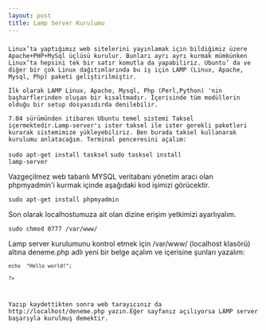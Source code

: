 ```yaml
---
layout: post
title: Lamp Server Kurulumu
---
```

###
    Linux’ta yaptığımız web sitelerini yayınlamak için bildiğimiz üzere Apache+PHP+MySql üçlüsü kurulur. Bunları ayrı ayrı kurmak mümkünken Linux’ta hepsini tek bir satır komutla da yapabiliriz. Ubuntu’ da ve diğer bir çok Linux dağıtımlarında bu iş için LAMP (Linux, Apache, Mysql, Php) paketi geliştirilmiştir.

    İlk olarak LAMP Linux, Apache, Mysql, Php (Perl,Python) 'nin başharflerinden oluşan bir kısaltmadır. İçerisinde tüm modüllerin olduğu bir setup dosyasıdırda denilebilir. 

    7.04 sürümünden itibaren Ubuntu temel sistemi Taksel içermektedir.Lamp-server'ı ister taksel ile ister gerekli paketleri kurarak sistemimize yükleyebiliriz. Ben burada taksel kullanarak kurulumu anlatacağım. Terminal penceresini açalım:

<code>sudo apt-get install tasksel</code>
<code>sudo tasksel install lamp-server</code>

Vazgeçilmez web tabanlı MYSQL veritabanı yönetim aracı olan phpmyadmin'i kurmak içinde aşağıdaki kod işimizi görücektir.

<code>sudo apt-get install phpmyadmin</code>

Son olarak localhostumuza ait olan dizine erişim yetkimizi ayarlıyalım.

<code>sudo chmod 0777 /var/www/</code>

Lamp server kurulumunu kontrol etmek için /var/www/ (localhost klasörü) altına deneme.php adlı yeni bir belge açalım ve içerisine şunları yazalım:
<code><?php</code><br>
    <code>echo  "Hello world!";</code><br>
    <code>?></code>

Yazıp kaydettikten sonra web tarayıcınız da http://localhost/deneme.php yazın.Eğer sayfanız açılıyorsa LAMP server başarıyla kurulmuş demektir.

